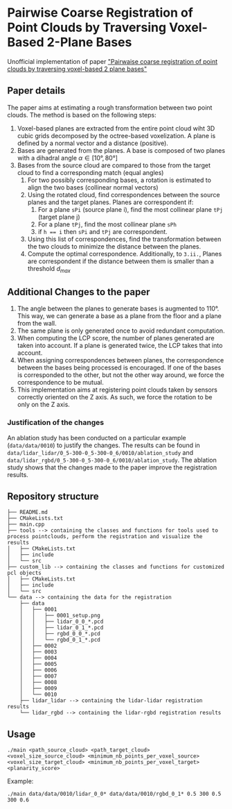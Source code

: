 # Pairwise Coarse Registration of Point Clouds by Traversing Voxel-Based 2-Plane Bases

Unofficial implementation of paper ["Pairwaise coarse registration of point clouds by traversing voxel-based 2 plane
bases"](https://www.tandfonline.com/doi/epdf/10.1080/01431161.2022.2130725?needAccess=true&role=button)

## Paper details

The paper aims at estimating a rough transformation between two point clouds. The method is based on the following
steps:

1. Voxel-based planes are extracted from the entire point cloud wiht 3D cubic grids decomposed by the octree-based
   voxelization. A plane is defined by a normal vector and a distance (positive).
2. Bases are generated from the planes. A base is composed of two planes with a dihadral angle $`\alpha \in [10°, 80°]`$
3. Bases from the source cloud are compared to those from the target cloud to find a corresponding match (equal angles)
    1. For two possibly corresponding bases, a rotation is estimated to align the two bases (collinear normal vectors)
    2. Using the rotated cloud, find correspondences between the source planes and the target planes. Planes are
       correspondent if:
        1. For a plane `sPi` (source plane i), find the most collinear plane `tPj` (target plane j)
        2. For a plane `tPj`, find the most collinear plane `sPh`
        3. if `h == i` then `sPi` and `tPj` are correspondent.
    3. Using this list of correspondences, find the transformation between the two clouds to minimize the distance
       between the planes.
    4. Compute the optimal correspondence. Additionally, to `3.ii.`, Planes are correspondent if the distance between
       them is smaller than a threshold $`d_{max}`$

## Additional Changes to the paper

1. The angle between the planes to generate bases is augmented to 110°. This way, we can generate a base as a plane from
   the floor and a plane from the wall.
2. The same plane is only generated once to avoid redundant computation.
3. When computing the LCP score, the number of planes generated are taken into account. If a plane is generated twice,
   the LCP takes that into account.
4. When assigning correspondences between planes, the correspondence between the bases being processed is encouraged. If
   one of the bases is corresponded to the other, but not the other way around, we force the correspondence to be
   mutual.
5. This implementation aims at registering point clouds taken by sensors correctly oriented on the Z axis. As such, we
   force the rotation to be only on the Z axis.

### Justification of the changes

An ablation study has been conducted on a particular example (`data/data/0010`) to justify the changes. The results can
be found in `data/lidar_lidar/0_5-300-0_5-300-0_6/0010/ablation_study`
and `data/lidar_rgbd/0_5-300-0_5-300-0_6/0010/ablation_study`. The ablation study shows that the changes made to the
paper improve the registration results.

## Repository structure

```
├── README.md
├── CMakeLists.txt
├── main.cpp
├── tools --> containing the classes and functions for tools used to process pointclouds, perform the registration and visualize the results
│   ├── CMakeLists.txt
│   ├── include
│   └── src
├── custom_lib --> containing the classes and functions for customized pcl objects
│   ├── CMakeLists.txt
│   ├── include
│   └── src
└── data --> containing the data for the registration
    ├── data
    │   ├── 0001
    │   │   ├── 0001_setup.png
    │   │   ├── lidar_0_0_*.pcd
    │   │   ├── lidar_0_1_*.pcd
    │   │   ├── rgbd_0_0_*.pcd
    │   │   └── rgbd_0_1_*.pcd
    │   ├── 0002
    │   ├── 0003
    │   ├── 0004
    │   ├── 0005
    │   ├── 0006
    │   ├── 0007
    │   ├── 0008
    │   ├── 0009
    │   └── 0010
    ├── lidar_lidar --> containing the lidar-lidar registration results
    └── lidar_rgbd --> containing the lidar-rgbd registration results
```

## Usage

```
./main <path_source_cloud> <path_target_cloud> <voxel_size_source_cloud> <minimum_nb_points_per_voxel_source> <voxel_size_target_cloud> <minimum_nb_points_per_voxel_target> <planarity_score>
```

Example:

```
./main data/data/0010/lidar_0_0* data/data/0010/rgbd_0_1* 0.5 300 0.5 300 0.6
```